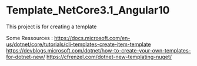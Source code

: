 # Template_NetCore3.1_Angular10
This project is for creating a template

Some Ressources :
https://docs.microsoft.com/en-us/dotnet/core/tutorials/cli-templates-create-item-template
https://devblogs.microsoft.com/dotnet/how-to-create-your-own-templates-for-dotnet-new/
https://cfrenzel.com/dotnet-new-templating-nuget/
